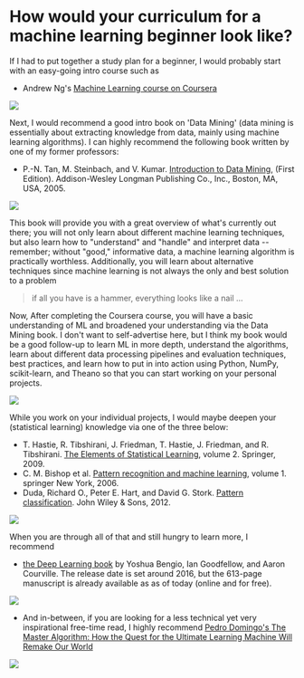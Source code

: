 # How would your curriculum for a machine learning beginner look like?
If I had to put together a study plan for a beginner, I would probably start with an easy-going intro course such as

- Andrew Ng's [Machine Learning course on Coursera](https://class.coursera.org/ml-005/lecture)

![](./ml-curriculum/ng.png)

Next, I would recommend a good intro book on 'Data Mining' (data mining is essentially about extracting knowledge from data, mainly using machine learning algorithms). I can highly recommend the following book written by one of my former professors:

- P.-N. Tan, M. Steinbach, and V. Kumar. [Introduction to Data Mining](http://www-users.cs.umn.edu/~kumar/dmbook/index.php), (First Edition). Addison-Wesley Longman Publishing Co., Inc., Boston, MA, USA, 2005.

![](./ml-curriculum/tan.jpeg)

This book will provide you with a great overview of what's currently out there; you will not only learn about different machine learning techniques, but also learn how to "understand" and "handle" and interpret data -- remember; without "good," informative data, a machine learning algorithm is practically worthless. Additionally, you will learn about alternative techniques since machine learning is not always the only and best solution to a problem

> if all you have is a hammer, everything looks like a nail ...

Now, After completing the Coursera course, you will have a basic understanding of ML and broadened your understanding via the Data Mining book.
I don't want to self-advertise here, but I think my book would be a good follow-up to learn ML in more depth, understand the algorithms, learn about different data processing pipelines and evaluation techniques, best practices, and learn how to put in into action using Python, NumPy, scikit-learn, and Theano so that you can start working on your personal projects.

![](./ml-curriculum/raschka.jpeg)

While you work on your individual projects, I would maybe deepen your (statistical learning) knowledge via one of the three below:


- T. Hastie, R. Tibshirani, J. Friedman, T. Hastie, J. Friedman, and R. Tibshirani. [The Elements of Statistical Learning](http://statweb.stanford.edu/~tibs/ElemStatLearn/), volume 2. Springer, 2009.
- C. M. Bishop et al. [Pattern recognition and machine learning](http://www.springer.com/us/book/9780387310732), volume 1. springer New York, 2006.
- Duda, Richard O., Peter E. Hart, and David G. Stork. [Pattern classification](http://www.wiley.com/WileyCDA/WileyTitle/productCd-0471056693.html). John Wiley & Sons, 2012.

![](./ml-curriculum/three.png)

When you are through all of that and still hungry to learn more, I recommend

- [the Deep Learning book](http://www.iro.umontreal.ca/~bengioy/dlbook/) by Yoshua Bengio, Ian Goodfellow, and Aaron Courville. The release date is set around 2016, but the 613-page manuscript is already available as as of today (online and for free).

![](./ml-curriculum/bengio.png)

- And in-between, if you are looking for a less technical yet very inspirational free-time read, I highly recommend [Pedro Domingo's The Master Algorithm: How the Quest for the Ultimate Learning Machine Will Remake Our World](https://homes.cs.washington.edu/~pedrod/)

![](./ml-curriculum/domingos.png)   

